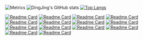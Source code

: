 <!--
**dingjingmaster/dingjingmaster** is a ✨ _special_ ✨ repository because its `README.md` (this file) appears on your GitHub profile.

Here are some ideas to get you started:

- 🔭 I’m currently working on ...
- 🌱 I’m currently learning ...
- 👯 I’m looking to collaborate on ...
- 🤔 I’m looking for help with ...
- 💬 Ask me about ...
- 📫 How to reach me: ...
- 😄 Pronouns: ...
- ⚡ Fun fact: ...
-->
![Metrics](https://metrics.lecoq.io/dingjingmaster?template=classic&base.indepth=true&repositories.forks=true&isocalendar=1&languages=1&habits=1&followup=1&introduction=1&repositories=1&discussions=1&achievements=1&notable=1&gists=1&traffic=1&base=header%2C%20activity%2C%20community%2C%20repositories%2C%20metadata&base.indepth=true&base.hireable=false&base.skip=false&repositories.batch=100&repositories.forks=true&repositories.affiliations=owner&isocalendar=false&isocalendar.duration=full-year&languages=false&languages.limit=9&languages.threshold=0%25&languages.other=true&languages.colors=github&languages.sections=most-used&languages.indepth=true&languages.analysis.timeout=15&languages.categories=markup%2C%20programming&languages.recent.categories=markup%2C%20programming&languages.recent.load=300&languages.recent.days=14&habits=false&habits.from=200&habits.days=14&habits.facts=true&habits.charts=true&habits.charts.type=classic&habits.trim=true&habits.languages.limit=8&habits.languages.threshold=0%25&followup=false&followup.sections=repositories&followup.indepth=true&followup.archived=true&introduction=false&introduction.title=true&repositories=false&repositories.pinned=0&repositories.starred=0&repositories.random=0&repositories.order=featured%2C%20pinned%2C%20starred%2C%20random&discussions=false&discussions.categories=true&discussions.categories.limit=0&achievements=false&achievements.threshold=C&achievements.secrets=true&achievements.display=detailed&achievements.limit=0&notable=false&notable.from=organization&notable.repositories=false&notable.indepth=false&notable.types=commit&notable.self=false&traffic=false&gists=false&config.timezone=Asia%2FShanghai&config.twemoji=true&config.octicon=true)
![DingJing's GitHub stats](https://github-readme-stats.vercel.app/api?username=dingjingmaster&show_icons=true&theme=radical&include_all_commits=true&count_private=true)
[![Top Langs](https://github-readme-stats.vercel.app/api/top-langs/?username=dingjingmaster&layout=compact&langs_count=8&card_width=260)](https://github.com/dingjingmaster)
<!-- ![Top Langs](https://github-readme-stats.vercel.app/api/top-langs/?username=dingjingmaster&card_width=360&langs_count=20) -->


<!-- extra repositories -->
[![Readme Card](https://github-readme-stats.vercel.app/api/pin/?username=dingjingmaster&repo=graceful-downloader)](https://github.com/dingjingmaster/graceful-downloader)
[![Readme Card](https://github-readme-stats.vercel.app/api/pin/?username=dingjingmaster&repo=learn-kernel)](https://github.com/dingjingmaster/learn-kernel)
[![Readme Card](https://github-readme-stats.vercel.app/api/pin/?username=dingjingmaster&repo=graceful-grub)](https://github.com/dingjingmaster/graceful-grub)
[![Readme Card](https://github-readme-stats.vercel.app/api/pin/?username=dingjingmaster&repo=graceful-bootloader)](https://github.com/dingjingmaster/graceful-bootloader)
[![Readme Card](https://github-readme-stats.vercel.app/api/pin/?username=dingjingmaster&repo=mini-linux-kernel-x86)](https://github.com/dingjingmaster/mini-linux-kernel-x86)
[![Readme Card](https://github-readme-stats.vercel.app/api/pin/?username=dingjingmaster&repo=linux-config)](https://github.com/dingjingmaster/linux-config)
[![Readme Card](https://github-readme-stats.vercel.app/api/pin/?username=dingjingmaster&repo=iso-integrated)](https://github.com/dingjingmaster/iso-integrated)
[![Readme Card](https://github-readme-stats.vercel.app/api/pin/?username=dingjingmaster&repo=iyuedu_web)](https://github.com/dingjingmaster/iyuedu_web)
[![Readme Card](https://github-readme-stats.vercel.app/api/pin/?username=dingjingmaster&repo=novel_spider)](https://github.com/dingjingmaster/novel_spider)
[![Readme Card](https://github-readme-stats.vercel.app/api/pin/?username=dingjingmaster&repo=service)](https://github.com/dingjingmaster/service)
[![Readme Card](https://github-readme-stats.vercel.app/api/pin/?username=dingjingmaster&repo=demo)](https://github.com/dingjingmaster/demo)
[![Readme Card](https://github-readme-stats.vercel.app/api/pin/?username=dingjingmaster&repo=linux-dependency)](https://github.com/dingjingmaster/linux-dependency)
[![Readme Card](https://github-readme-stats.vercel.app/api/pin/?username=dingjingmaster&repo=graceful-kernel)](https://github.com/dingjingmaster/graceful-kernel)
[![Readme Card](https://github-readme-stats.vercel.app/api/pin/?username=dingjingmaster&repo=graceful-partition)](https://github.com/dingjingmaster/graceful-partition)
